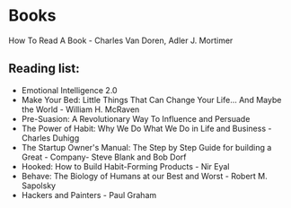 # Books

How To Read A Book - Charles Van Doren, Adler J. Mortimer

## Reading list:

- Emotional Intelligence 2.0
- Make Your Bed: Little Things That Can Change Your Life... And Maybe the World - William H. McRaven
- Pre-Suasion: A Revolutionary Way To Influence and Persuade
- The Power of Habit: Why We Do What We Do in Life and Business - Charles Duhigg
- The Startup Owner's Manual: The Step by Step Guide for building a Great - Company- Steve Blank and Bob Dorf
- Hooked: How to Build Habit-Forming Products - Nir Eyal
- Behave: The Biology of Humans at our Best and Worst - Robert M. Sapolsky
- Hackers and Painters - Paul Graham
